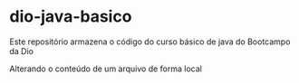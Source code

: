 # dio-java-basico
Este repositório armazena o código do curso básico de java do Bootcampo da Dio

Alterando o conteúdo de um arquivo de forma local

